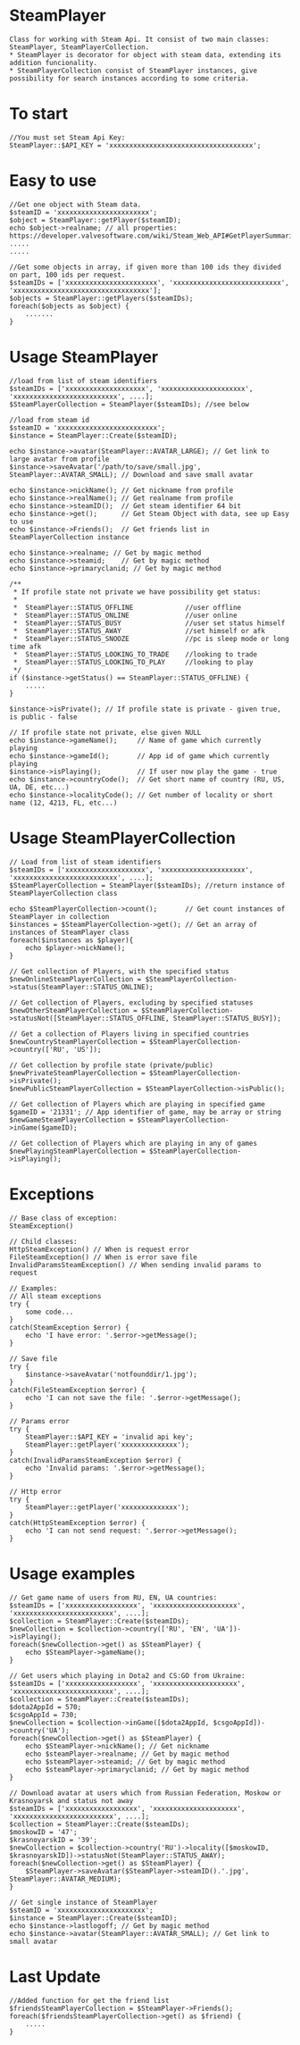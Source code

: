 # SteamPlayer
	Class for working with Steam Api. It consist of two main classes: SteamPlayer, SteamPlayerCollection.
	* SteamPlayer is decorator for object with steam data, extending its addition funcionality.
	* SteamPlayerCollection consist of SteamPlayer instances, give possibility for search instances according to some criteria.

# To start
	//You must set Steam Api Key:
	SteamPlayer::$API_KEY = 'xxxxxxxxxxxxxxxxxxxxxxxxxxxxxxxxxxxx';

# Easy to use
	//Get one object with Steam data.
	$steamID = 'xxxxxxxxxxxxxxxxxxxxxxx';
	$object = SteamPlayer::getPlayer($steamID);
	echo $object->realname; // all properties: https://developer.valvesoftware.com/wiki/Steam_Web_API#GetPlayerSummaries_.28v0002.29
	.....
	.....

	//Get some objects in array, if given more than 100 ids they divided on part, 100 ids per request. 
	$steamIDs = ['xxxxxxxxxxxxxxxxxxxxxxx', 'xxxxxxxxxxxxxxxxxxxxxxxxxxx', 'xxxxxxxxxxxxxxxxxxxxxxxxxxxxxxxxxx'];
	$objects = SteamPlayer::getPlayers($steamIDs);
	foreach($objects as $object) {
		.......
	}

# Usage SteamPlayer
	//load from list of steam identifiers
	$steamIDs = ['xxxxxxxxxxxxxxxxxxxx', 'xxxxxxxxxxxxxxxxxxxxx', 'xxxxxxxxxxxxxxxxxxxxxxxxxx', ....];
	$SteamPlayerCollection = SteamPlayer($steamIDs); //see below

	//load from steam id
	$steamID = 'xxxxxxxxxxxxxxxxxxxxxxxxx';
	$instance = SteamPlayer::Create($steamID);

	echo $instance->avatar(SteamPlayer::AVATAR_LARGE); // Get link to large avatar from profile
	$instance->saveAvatar('/path/to/save/small.jpg', SteamPlayer::AVATAR_SMALL); // Download and save small avatar

	echo $instance->nickName(); // Get nickname from profile
	echo $instance->realName(); // Get realname from profile
	echo $instance->steamID();	// Get steam identifier 64 bit
	echo $instance->get();		// Get Steam Object with data, see up Easy to use
	echo $instance->Friends();	// Get friends list in SteamPlayerCollection instance

	echo $instance->realname; // Get by magic method
	echo $instance->steamid;	// Get by magic method
	echo $instance->primaryclanid; // Get by magic method

	/**
	 * If profile state not private we have possibility get status:
	 *
	 *	SteamPlayer::STATUS_OFFLINE 			//user offline
	 *	SteamPlayer::STATUS_ONLINE 				//user online
	 * 	SteamPlayer::STATUS_BUSY 				//user set status himself
	 *	SteamPlayer::STATUS_AWAY 				//set himself or afk
	 *	SteamPlayer::STATUS_SNOOZE 				//pc is sleep mode or long time afk
	 *	SteamPlayer::STATUS_LOOKING_TO_TRADE 	//looking to trade
	 *	SteamPlayer::STATUS_LOOKING_TO_PLAY		//looking to play
	 */
	if ($instance->getStatus() == SteamPlayer::STATUS_OFFLINE) {
		.....
	}

	$instance->isPrivate(); // If profile state is private - given true, is public - false

	// If profile state not private, else given NULL
	echo $instance->gameName();		// Name of game which currently playing
	echo $instance->gameId();		// App id of game which currently playing
	$instance->isPlaying();			// If user now play the game - true
	echo $instance->countryCode();	// Get short name of country (RU, US, UA, DE, etc...)
	echo $instance->localityCode();	// Get number of locality or short name (12, 4213, FL, etc...)

# Usage SteamPlayerCollection
	// Load from list of steam identifiers
	$steamIDs = ['xxxxxxxxxxxxxxxxxxxx', 'xxxxxxxxxxxxxxxxxxxxx', 'xxxxxxxxxxxxxxxxxxxxxxxxxx', ....];
	$SteamPlayerCollection = SteamPlayer($steamIDs); //return instance of SteamPlayerCollection class

	echo $SteamPlayerCollection->count(); 		// Get count instances of SteamPlayer in collection
	$instances = $SteamPlayerCollection->get(); // Get an array of instances of SteamPlayer class
	foreach($instances as $player){
		echo $player->nickName();
	}

	// Get collection of Players, with the specified status
	$newOnlineSteamPlayerCollection = $SteamPlayerCollection->status(SteamPlayer::STATUS_ONLINE); 
	
	// Get collection of Players, excluding by specified statuses
	$newOtherSteamPlayerCollection = $SteamPlayerCollection->statusNot([SteamPlayer::STATUS_OFFLINE, SteamPlayer::STATUS_BUSY]);	
	
	// Get a collection of Players living in specified countries
	$newCountrySteamPlayerCollection = $SteamPlayerCollection->country(['RU', 'US']);

	// Get collection by profile state (private/public)
	$newPrivateSteamPlayerCollection = $SteamPlayerCollection->isPrivate();
	$newPublicSteamPlayerCollection = $SteamPlayerCollection->isPublic();

	// Get collection of Players which are playing in specified game
	$gameID = '21331'; // App identifier of game, may be array or string
	$newGameSteamPlayerCollection = $SteamPlayerCollection->inGame($gameID);

	// Get collection of Players which are playing in any of games
	$newPlayingSteamPlayerCollection = $SteamPlayerCollection->isPlaying();

# Exceptions
	// Base class of exception:
	SteamException()

	// Child classes:
	HttpSteamException() // When is request error
	FileSteamException() // When is error save file
	InvalidParamsSteamException() // When sending invalid params to request

	// Examples:
	// All steam exceptions
	try {
		some code...
	}
	catch(SteamException $error) {
		echo 'I have error: '.$error->getMessage();
	}

	// Save file
	try {
		$instance->saveAvatar('notfounddir/1.jpg');
	}
	catch(FileSteamException $error) {
		echo 'I can not save the file: '.$error->getMessage();
	}

	// Params error 
	try {
		SteamPlayer::$API_KEY = 'invalid api key';
		SteamPlayer::getPlayer('xxxxxxxxxxxxxx');
	}
	catch(InvalidParamsSteamException $error) {
		echo 'Invalid params: '.$error->getMessage();
	}

	// Http error 
	try {
		SteamPlayer::getPlayer('xxxxxxxxxxxxxx');
	}
	catch(HttpSteamException $error) {
		echo 'I can not send request: '.$error->getMessage();
	}

# Usage examples
	// Get game name of users from RU, EN, UA countries:
	$steamIDs = ['xxxxxxxxxxxxxxxxxx', 'xxxxxxxxxxxxxxxxxxxxx', 'xxxxxxxxxxxxxxxxxxxxxxxxx', ....];
	$collection = SteamPlayer::Create($steamIDs);
	$newCollection = $collection->country(['RU', 'EN', 'UA'])->isPlaying();
	foreach($newCollection->get() as $SteamPlayer) {
		echo $SteamPlayer->gameName();
	}
	
	// Get users which playing in Dota2 and CS:GO from Ukraine:
	$steamIDs = ['xxxxxxxxxxxxxxxxxx', 'xxxxxxxxxxxxxxxxxxxxx', 'xxxxxxxxxxxxxxxxxxxxxxxxx', ....];
	$collection = SteamPlayer::Create($steamIDs);
	$dota2AppId = 570;
	$csgoAppId = 730;
	$newCollection = $collection->inGame([$dota2AppId, $csgoAppId])->country('UA');
	foreach($newCollection->get() as $SteamPlayer) {
		echo $SteamPlayer->nickName(); // Get nickname
		echo $steamPlayer->realname; // Get by magic method
		echo $steamPlayer->steamid;	// Get by magic method
		echo $steamPlayer->primaryclanid; // Get by magic method
	}
	
	// Download avatar at users which from Russian Federation, Moskow or Krasnoyarsk and status not away
	$steamIDs = ['xxxxxxxxxxxxxxxxxx', 'xxxxxxxxxxxxxxxxxxxxx', 'xxxxxxxxxxxxxxxxxxxxxxxxx', ....];
	$collection = SteamPlayer::Create($steamIDs);
	$moskowID = '47';
	$krasnoyarskID = '39';
	$newCollection = $collection->country('RU')->locality([$moskowID, $krasnoyarskID])->statusNot(SteamPlayer::STATUS_AWAY);
	foreach($newCollection->get() as $SteamPlayer) {
		$SteamPlayer->saveAvatar($SteamPlayer->steamID().'.jpg', SteamPlayer::AVATAR_MEDIUM);
	}
	
	// Get single instance of SteamPlayer
	$steamID = 'xxxxxxxxxxxxxxxxxxxxxx';
	$instance = SteamPlayer::Create($steamID);
	echo $instance->lastlogoff; // Get by magic method
	echo $instance->avatar(SteamPlayer::AVATAR_SMALL); // Get link to small avatar
# Last Update
	//Added function for get the friend list
	$friendsSteamPlayerCollection = $SteamPlayer->Friends();
	foreach($friendsSteamPlayerCollection->get() as $friend) {
		.....
	}